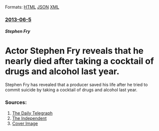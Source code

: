 
Formats: [HTML](/news/2013/06/5/actor-stephen-fry-reveals-that-he-nearly-died-after-taking-a-cocktail-of-drugs-and-alcohol-last-year.html)  [JSON](/news/2013/06/5/actor-stephen-fry-reveals-that-he-nearly-died-after-taking-a-cocktail-of-drugs-and-alcohol-last-year.json)  [XML](/news/2013/06/5/actor-stephen-fry-reveals-that-he-nearly-died-after-taking-a-cocktail-of-drugs-and-alcohol-last-year.xml)  

### [2013-06-5](/news/2013/06/5/index.md)

##### Stephen Fry
# Actor Stephen Fry reveals that he nearly died after taking a cocktail of drugs and alcohol last year. 

Stephen Fry has revealed that a producer saved his life after he tried to commit suicide by taking a cocktail of drugs and alcohol last year.


### Sources:

1. [The Daily Telegraph](http://www.telegraph.co.uk/news/celebritynews/10102024/Stephen-Fry-I-attempted-to-kill-myself-in-2012.html)
2. [The Independent](https://www.independent.co.uk/news/people/news/stephen-fry-reveals-he-tried-to-commit-suicide-last-year-and-tv-producer-saved-his-life-8646378.html)
2. [Cover Image](https://static.independent.co.uk/s3fs-public/thumbnails/image/2013/06/05/18/stephen-fry.jpg)
